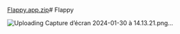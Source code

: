 [Flappy.app.zip](https://github.com/blueraymusic/Flappy/files/14125530/Flappy.app.zip)# Flappy


![Uploading Capture d’écran 2024-01-30 à 14.13.21.png…]()
